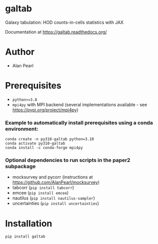 # galtab
Galaxy tabulation: HOD counts-in-cells statistics with JAX

Documentation at https://galtab.readthedocs.org/

# Author
- Alan Pearl

# Prerequisites
- `python>=3.8`
- `mpi4py` with MPI backend (several implementations available - see https://pypi.org/project/mpi4py)
<!-- - At the time of writing, a prerequisite (`halotools>=0.8`) is incompatible with `python>=3.10`. -->
### Example to automatically install prerequisites using a conda environment:
```
conda create -n py310-galtab python=3.10
conda activate py310-galtab
conda install -c conda-forge mpi4py 
```
<!-- conda install -c conda-forge openmpi=4.1.4=ha1ae619_100  # (no longer needed, automatically installs with mpi4py on conda-forge) -->
### Optional dependencies to run scripts in the paper2 subpackage
- mocksurvey and pycorr (instructions at https://github.com/AlanPearl/mocksurvey)
- tabcorr (`pip install tabcorr`)
- emcee (`pip install emcee`)
- nautilus (`pip install nautilus-sampler`)
- uncertainties (`pip install uncertainties`)

# Installation
```
pip install galtab
```
